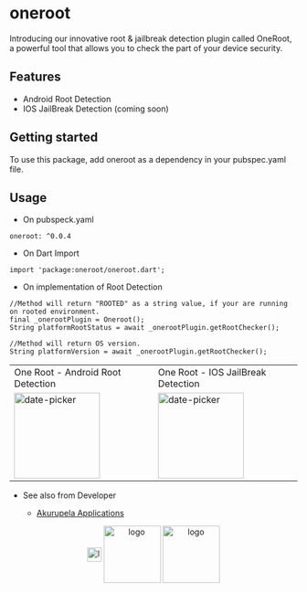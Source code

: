 # oneroot

Introducing our innovative root & jailbreak detection plugin called OneRoot, a powerful tool that allows you to check the part of your device security.

## Features

- Android Root Detection
- IOS JailBreak Detection (coming soon)


## Getting started

To use this package, add oneroot as a dependency in your pubspec.yaml file.

## Usage

- On pubspeck.yaml

```
oneroot: ^0.0.4
```

- On Dart Import

```
import 'package:oneroot/oneroot.dart';
```

- On implementation of Root Detection

```
//Method will return "ROOTED" as a string value, if your are running on rooted environment.
final _onerootPlugin = Oneroot();
String platformRootStatus = await _onerootPlugin.getRootChecker();

//Method will return OS version.
String platformVersion = await _onerootPlugin.getRootChecker();
```

<table>
  <tr>
    <td>One Root - Android Root Detection</td>
    <td>One Root - IOS JailBreak Detection</td>
  </tr>
  <tr>
    <td width="30%"><img src="https://github.com/udithperera-dev/oneroot/blob/main/on_android.png" alt="date-picker" style="width:150px;"/></td>
    <td width="30%"><img src="https://github.com/udithperera-dev/oneroot/blob/main/on_android.png" alt="date-picker" style="width:150px;"/></td>
  </tr>
 </table>

- See also from Developer

    - [Akurupela Applications](https://akurupela.com)

<p align="center">
      <img src="https://www.akurupela.com/assets/images/images_info/ap_logo.png" width="25px" alt="logo" align="center">
      <img src="https://storage.googleapis.com/cms-storage-bucket/6a07d8a62f4308d2b854.svg" width="100px" alt="logo" align="center">
      <img src="https://pub.dev/static/hash-tihrt5d6/img/pub-dev-logo.svg" width="100px" alt="logo" align="center">
</p>